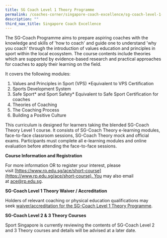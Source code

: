 ```yaml
---
title: SG Coach Level 1 Theory Programme
permalink: /coaches-corner/singapore-coach-excellence/sg-coach-level-1-theory-programme/
description: ""
third_nav_title: Singapore Coach Excellence
---
```

The SG-Coach Programme aims to prepare aspiring coaches with the knowledge and skills of 'how to coach' and guide one to understand 'why you coach' through the introduction of values education and principles in sport within the local ecosystem. The course contents include theories which are supported by evidence-based research and practical approaches for coaches to apply their learning on the field.

It covers the following modules:

1. Values and Principles in Sport (VPS) \*Equivalent to VPS Certification
2. Sports Development System
3. Safe Sport* and Sport Safety* Equivalent to Safe Sport Certification for coaches
4. Theories of Coaching
5. The Coaching Process
6. Building a Positive Culture

This curriculum is designed for learners taking the blended SG-Coach Theory Level 1 course. It consists of SG-Coach Theory e-learning modules, face-to-face classroom sessions, SG-Coach Theory mock and official exams. Participants must complete all e-learning modules and online evaluation before attending the face-to-face sessions.

**Course Information and Registration**

For more information OR to register your interest, please visit [https://www.rp.edu.sg/ace/short-course](https://www.rp.edu.sg/ace/short-course). You may also email at [ace@rp.edu.sg](mailto:ace@rp.edu.sg).

**SG-Coach Level 1 Theory Waiver / Accreditation**

Holders of relevant coaching or physical education qualifications may seek [waiver/accreditation for the SG-Coach Level 1 Theory Programme](/coaches-corner/singapore-coach-excellence/sg-coach-theory-accreditation/).

**SG-Coach Level 2 & 3 Theory Courses**

Sport Singapore is currently reviewing the contents of SG-Coach Level 2 and 3 Theory courses and details will be advised at a later date.